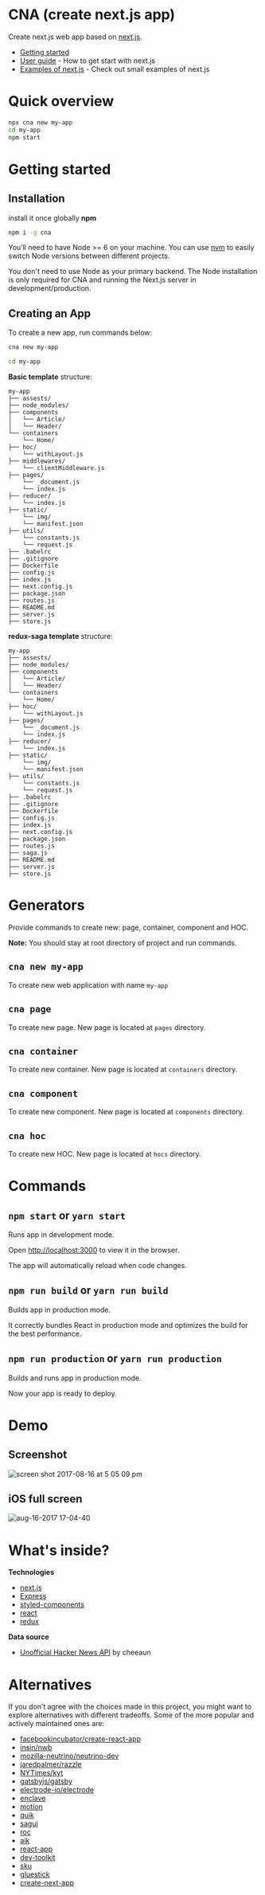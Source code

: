 # CNA (create next.js app)
Create next.js web app based on [next.js](https://github.com/zeit/next.js/).

 - [Getting started](https://github.com/ChoTotOSS/cna#getting-started)
 - [User guide](https://learnnextjs.com/) - How to get start with next.js
 - [Examples of next.js](https://github.com/zeit/next.js/tree/master/examples) - Check out small examples of next.js

# Quick overview
```bash
npx cna new my-app
cd my-app
npm start
```

# Getting started

## Installation
install it once globally
**npm**
```bash
npm i -g cna
```

You’ll need to have Node >= 6 on your machine. You can use [nvm](https://github.com/creationix/nvm#usage) to easily switch Node versions between different projects.

You don't need to use Node as your primary backend. The Node installation is only required for CNA and running the Next.js server in development/production.

## Creating an App

To create a new app, run commands below:
```bash
cna new my-app

cd my-app
```

**Basic template** structure:
```
my-app
├── assests/
├── node_modules/
├── components
│   └── Article/
│   └── Header/
└── containers
    └── Home/
├── hoc/
    └── withLayout.js
├── middlewares/
    └── clientMiddleware.js
├── pages/
    └── _document.js
    └── index.js
├── reducer/
    └── index.js
├── static/
    └── img/
    └── manifest.json
├── utils/
    └── constants.js
    └── request.js
├── .babelrc
├── .gitignore
├── Dockerfile
├── config.js
├── index.js
├── next.config.js
├── package.json
├── routes.js
├── README.md
├── server.js
├── store.js
```

**redux-saga template** structure:
```
my-app
├── assests/
├── node_modules/
├── components
│   └── Article/
│   └── Header/
└── containers
    └── Home/
├── hoc/
    └── withLayout.js
├── pages/
    └── _document.js
    └── index.js
├── reducer/
    └── index.js
├── static/
    └── img/
    └── manifest.json
├── utils/
    └── constants.js
    └── request.js
├── .babelrc
├── .gitignore
├── Dockerfile
├── config.js
├── index.js
├── next.config.js
├── package.json
├── routes.js
├── saga.js
├── README.md
├── server.js
├── store.js
```

# Generators
Provide commands to create new: page, container, component and HOC.

**Note:** You should stay at root directory of project and run commands.

## `cna new my-app`
To create new web application with name `my-app`

## `cna page`
To create new page. New page is located at `pages` directory.

## `cna container`
To create new container. New page is located at `containers` directory.

## `cna component`
To create new component. New page is located at `components` directory.

## `cna hoc`
To create new HOC. New page is located at `hocs` directory.

# Commands

## `npm start` or `yarn start`

Runs app in development mode.

Open [http://localhost:3000](http://localhost:3000) to view it in the browser.

The app will automatically reload when code changes.

## `npm run build` or `yarn run build`

Builds app in production mode.

It correctly bundles React in production mode and optimizes the build for the best performance.

## `npm run production` or `yarn run production`

Builds and runs app in production mode.

Now your app is ready to deploy.

# Demo
## Screenshot
![screen shot 2017-08-16 at 5 05 09 pm](https://user-images.githubusercontent.com/6290720/29358574-b8582fb8-82a5-11e7-9e67-1dd8ae45dc7b.png)

## iOS full screen
![aug-16-2017 17-04-40](https://user-images.githubusercontent.com/6290720/29358522-8a84a8fa-82a5-11e7-9a34-aaccef3a2912.gif)


# What's inside?

**Technologies**
 - [next.js](https://github.com/zeit/next.js/)
 - [Express](https://expressjs.com/)
 - [styled-components](https://www.styled-components.com/)
 - [react](https://facebook.github.io/react/)
 - [redux](http://redux.js.org/)
 
**Data source**
 - [Unofficial Hacker News API](https://github.com/cheeaun/node-hnapi) by cheeaun 

# Alternatives

If you don’t agree with the choices made in this project, you might want to explore alternatives with different tradeoffs.
Some of the more popular and actively maintained ones are:

* [facebookincubator/create-react-app](https://github.com/facebookincubator/create-react-app)
* [insin/nwb](https://github.com/insin/nwb)
* [mozilla-neutrino/neutrino-dev](https://github.com/mozilla-neutrino/neutrino-dev)
* [jaredpalmer/razzle](https://github.com/jaredpalmer/razzle)
* [NYTimes/kyt](https://github.com/NYTimes/kyt)
* [gatsbyjs/gatsby](https://github.com/gatsbyjs/gatsby)
* [electrode-io/electrode](https://github.com/electrode-io/electrode)
* [enclave](https://github.com/eanplatter/enclave)
* [motion](https://github.com/steelbrain/pundle/tree/master/packages/motion)
* [quik](https://github.com/satya164/quik)
* [sagui](https://github.com/saguijs/sagui)
* [roc](https://github.com/rocjs/roc)
* [aik](https://github.com/d4rkr00t/aik)
* [react-app](https://github.com/kriasoft/react-app)
* [dev-toolkit](https://github.com/stoikerty/dev-toolkit)
* [sku](https://github.com/seek-oss/sku)
* [gluestick](https://github.com/TrueCar/gluestick)
* [create-next-app](https://github.com/segmentio/create-next-app)
